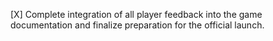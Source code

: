 [X] Complete integration of all player feedback into the game documentation and finalize preparation for the official launch.